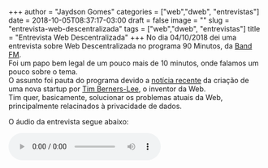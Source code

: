 +++
author = "Jaydson Gomes"
categories = ["web","dweb", "entrevistas"]
date = 2018-10-05T08:37:17-03:00
draft = false
image = ""
slug = "entrevista-web-descentralizada"
tags = ["web","dweb", "entrevistas"]
title = "Entrevista Web Descentralizada"
+++
No dia 04/10/2018 dei uma entrevista sobre Web Descentralizada no programa 90 Minutos, da [Band FM](https://radiobandeirantes.band.uol.com.br/).  
Foi um papo bem legal de um pouco mais de 10 minutos, onde falamos um pouco sobre o tema.  
O assunto foi pauta do programa devido a [notícia recente](https://www.cnet.com/news/interest-surges-in-tim-berners-lees-inrupt-startup-to-remake-the-web/) da criação de uma nova startup por [Tim Berners-Lee](https://en.wikipedia.org/wiki/Tim_Berners-Lee), o inventor da Web.  
Tim quer, basicamente, solucionar os problemas atuais da Web, principalmente relacinados à privacidade de dados.  

O áudio da entrevista segue abaixo: 

<audio controls>
    <source src="/audio/2018/10/entrevista-jaydson-web-descentralizada.ogg" type="audio/ogg">
</audio>